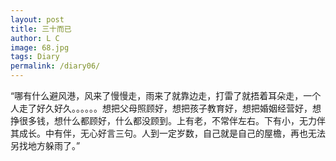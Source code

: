 ```yaml
---
layout: post
title: 三十而已
author: L C
image: 68.jpg
tags: Diary
permalink: /diary06/
---
```

<iframe src="/vedio/鸿雁.mp3" autostart="true" loop="true" style="display:none"></iframe>


“哪有什么避风港，风来了慢慢走，雨来了就靠边走，打雷了就捂着耳朵走，一个人走了好久好久。。。。。。想把父母照顾好，想把孩子教育好，想把婚姻经营好，想挣很多钱，想什么都顾好，什么都没顾到。上有老，不常伴左右。下有小，无力伴其成长。中有伴，无心好言三句。人到一定岁数，自己就是自己的屋檐，再也无法另找地方躲雨了。”
